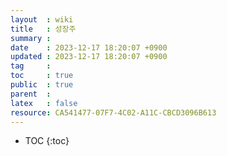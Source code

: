 ```yaml
---
layout  : wiki
title   : 성장주 
summary : 
date    : 2023-12-17 18:20:07 +0900
updated : 2023-12-17 18:20:07 +0900
tag     : 
toc     : true
public  : true
parent  : 
latex   : false
resource: CA541477-07F7-4C02-A11C-CBCD3096B613
---
```

* TOC
{:toc}

# 
